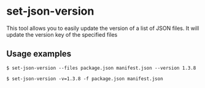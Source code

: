 # set-json-version

This tool allows you to easily update the version of a list of JSON files.
It will update the version key of the specified files

## Usage examples

```
$ set-json-version --files package.json manifest.json --version 1.3.8
```

```
$ set-json-version -v=1.3.8 -f package.json manifest.json
```